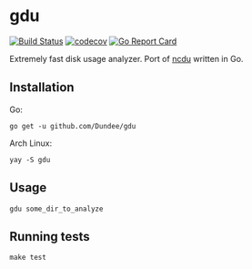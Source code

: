 # gdu

[![Build Status](https://travis-ci.com/Dundee/gdu.svg?branch=master)](https://travis-ci.com/Dundee/gdu)
[![codecov](https://codecov.io/gh/Dundee/gdu/branch/master/graph/badge.svg)](https://codecov.io/gh/Dundee/gdu)
[![Go Report Card](https://goreportcard.com/badge/github.com/Dundee/gdu)](https://goreportcard.com/report/github.com/Dundee/gdu)

Extremely fast disk usage analyzer.
Port of [ncdu](https://dev.yorhel.nl/ncdu) written in Go.

## Installation

Go:

    go get -u github.com/Dundee/gdu


Arch Linux:

    yay -S gdu


## Usage

    gdu some_dir_to_analyze


## Running tests

    make test
